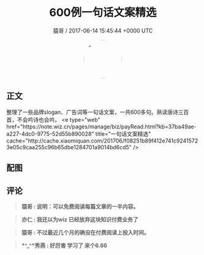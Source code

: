 <h1 align="center">600例一句话文案精选</h1>
<p align="center">
    <a>猿哥 / 2017-06-14 15:45:44 &#43;0000 UTC</a>
</p>

<div align="center">
    <img src="https://images.zsxq.com/FoxXa8GW1bMawSmSZS9K1HpO54El?e=1590940799&amp;token=kIxbL07-8jAj8w1n4s9zv64FuZZNEATmlU_Vm6zD:GMlsYWcRlPVZWmFTDu1EgtLVPl4=" width="100" height="100" style="border:1px solid;border-radius:50%; color:#ffffff"/>
</div>

## 正文

<div>
整理了一些品牌slogan、广告词等一句话文案，一共600多句。熟读唐诗三百首，不会吟诗也会吟。 &lt;e type=&#34;web&#34; href=&#34;https://note.wiz.cn/pages/manage/biz/payRead.html?kb=37ba49ae-a227-4dc0-9775-52d55b890028&#34; title=&#34;一句话文案精选&#34; cache=&#34;http://cache.xiaomiquan.com/201706/f08251b89f412e741c92415723e05c9caa255c96b65dbe1284701a9014bd6cd5&#34; /&gt;
</div>

## 配图
<div class="image" align="center">

</div>

## 评论

<div align="left">
<div>

<blockquote >
<span> <strong>猿哥 : 说明：可以免费阅读每篇文章的一半内容。 </strong></span>
</blockquote>

<blockquote >
<span> <strong>亦仁 : 我还以为wiz 已经放弃这块知识付费业务了 </strong></span>
</blockquote>

<blockquote >
<span> <strong>猿哥 : 不过最近几个月的确没在付费阅读上投入时间。 </strong></span>
</blockquote>

<blockquote >
<span> <strong>*^_^*秀燕 : 好厉害 学习了 来个6.66 </strong></span>
</blockquote>

</div>
</div>